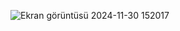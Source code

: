 ![Ekran görüntüsü 2024-11-30 152017](https://github.com/user-attachments/assets/a6090eae-f224-4904-8c42-bc91cfa2cbcf)
